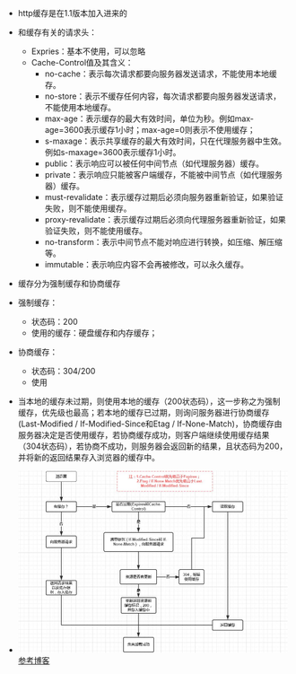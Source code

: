 - http缓存是在1.1版本加入进来的
- 和缓存有关的请求头：
	- Expries：基本不使用，可以忽略
	- Cache-Control值及其含义：
		- no-cache：表示每次请求都要向服务器发送请求，不能使用本地缓存。
		- no-store：表示不缓存任何内容，每次请求都要向服务器发送请求，不能使用本地缓存。
		- max-age：表示缓存的最大有效时间，单位为秒。例如max-age=3600表示缓存1小时；max-age=0则表示不使用缓存；
		- s-maxage：表示共享缓存的最大有效时间，只在代理服务器中生效。例如s-maxage=3600表示缓存1小时。
		- public：表示响应可以被任何中间节点（如代理服务器）缓存。
		- private：表示响应只能被客户端缓存，不能被中间节点（如代理服务器）缓存。
		- must-revalidate：表示缓存过期后必须向服务器重新验证，如果验证失败，则不能使用缓存。
		- proxy-revalidate：表示缓存过期后必须向代理服务器重新验证，如果验证失败，则不能使用缓存。
		- no-transform：表示中间节点不能对响应进行转换，如压缩、解压缩等。
		- immutable：表示响应内容不会再被修改，可以永久缓存。

- 缓存分为强制缓存和协商缓存
- 强制缓存：
	- 状态码：200
	- 使用的缓存：硬盘缓存和内存缓存；
- 协商缓存：
	- 状态码：304/200
	- 使用
- 当本地的缓存未过期，则使用本地的缓存（200状态码），这一步称之为强制缓存，优先级也最高；若本地的缓存已过期，则询问服务器进行协商缓存(Last-Modified / If-Modified-Since和Etag / If-None-Match)，协商缓存由服务器决定是否使用缓存，若协商缓存成功，则客户端继续使用缓存结果（304状态码），若协商不成功，则服务器会返回新的结果，且状态码为200，并将新的返回结果存入浏览器的缓存中。
- ![图片](/asset/Pastedimage20230825114850.png)
[参考博客](https://juejin.cn/post/6844903593275817998)